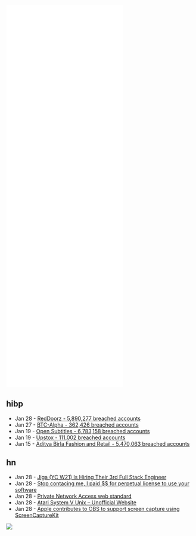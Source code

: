 ![Metrics](https://raw.githubusercontent.com/phixion/phixion/master/metrics.svg)

## hibp

<!--
for https://github.com/phixion/phixion/blob/main/.github/workflows/feeds.yml
-->
<!--START_SECTION:haveibeenpwnd-->
- Jan 28 - [RedDoorz - 5,890,277 breached accounts](https://haveibeenpwned.com/PwnedWebsites#RedDoorz)
- Jan 27 - [BTC-Alpha - 362,426 breached accounts](https://haveibeenpwned.com/PwnedWebsites#BTCAlpha)
- Jan 19 - [Open Subtitles - 6,783,158 breached accounts](https://haveibeenpwned.com/PwnedWebsites#OpenSubtitles)
- Jan 19 - [Upstox - 111,002 breached accounts](https://haveibeenpwned.com/PwnedWebsites#Upstox)
- Jan 15 - [Aditya Birla Fashion and Retail - 5,470,063 breached accounts](https://haveibeenpwned.com/PwnedWebsites#ABFRL)
<!--END_SECTION:haveibeenpwnd-->

## hn

<!--
for https://github.com/phixion/phixion/blob/main/.github/workflows/feeds.yml
-->
<!--START_SECTION:hn-->
- Jan 28 - [Jiga (YC W21) Is Hiring Their 3rd Full Stack Engineer](https://news.ycombinator.com/item?id=30113576)
- Jan 28 - [Stop contacing me, I paid $$ for perpetual license to use your software](https://twitter.com/linusgsebastian/status/1445974503771672581)
- Jan 28 - [Private Network Access web standard](https://wicg.github.io/private-network-access/)
- Jan 28 - [Atari System V Unix – Unofficial Website](http://www.atariunix.com/)
- Jan 28 - [Apple contributes to OBS to support screen capture using ScreenCaptureKit](https://github.com/obsproject/obs-studio/pull/5875/commits/551c54ba8440fcdf4cdc221f5d50a30a68b87a7e)
<!--END_SECTION:hn-->

<!--
for https://yhype.me
-->
![](https://hit.yhype.me/github/profile?user_id=13013670)
